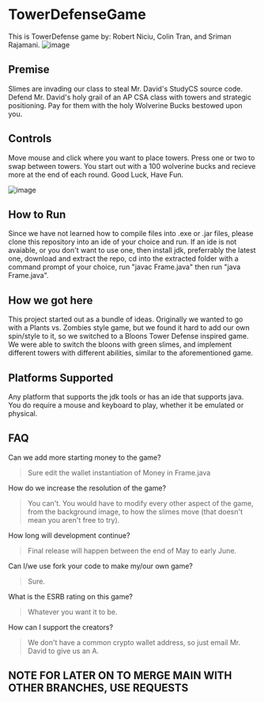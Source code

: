 # TowerDefenseGame

This is TowerDefense game by: Robert Niciu, Colin Tran, and Sriman Rajamani. 
![image](https://user-images.githubusercontent.com/90793421/169584701-1f840583-a68b-414a-a2f8-bb35e1157727.png)

## Premise

Slimes are invading our class to steal Mr. David's StudyCS source code. Defend Mr. David's holy grail of an AP CSA class with towers and strategic positioning. Pay for them with the holy Wolverine Bucks bestowed upon you.

## Controls
Move mouse and click where you want to place towers. Press one or two to swap between towers. You start out with a 100 wolverine bucks and recieve more at the end of each round. Good Luck, Have Fun.

![image](https://user-images.githubusercontent.com/90793421/169584642-e869b59c-8e37-423c-9ea8-cc8c0cef7bc7.png)


## How to Run
Since we have not learned how to compile files into .exe or .jar files, please clone this repository into an ide of your choice and run. If an ide is not avaiable, or you don't want to use one, then install jdk, preferrably the latest one, download and extract the repo, cd into the extracted folder with a command prompt of your choice, run "javac Frame.java" then run "java Frame.java".

## How we got here
This project started out as a bundle of ideas. Originally we wanted to go with a Plants vs. Zombies style game, but we found it hard to add our own spin/style to it, so we switched to a Bloons Tower Defense inspired game. We were able to switch the bloons with green slimes, and implement different towers with different abilities, similar to the aforementioned game.

## Platforms Supported

Any platform that supports the jdk tools or has an ide that supports java. You do require a mouse and keyboard to play, whether it be emulated or physical.

## FAQ

Can we add more starting money to the game?
> Sure edit the wallet instantiation of Money in Frame.java

How do we increase the resolution of the game?
> You can't. You would have to modify every other aspect of the game, from the background image, to how the slimes move (that doesn't mean you aren't free to try).

How long will development continue?
> Final release will happen between the end of May to early June.

Can I/we use fork your code to make my/our own game?
> Sure.

What is the ESRB rating on this game?
> Whatever you want it to be.

How can I support the creators?
> We don't have a common crypto wallet address, so just email Mr. David to give us an A.


## NOTE FOR LATER ON TO MERGE MAIN WITH OTHER BRANCHES, USE REQUESTS
